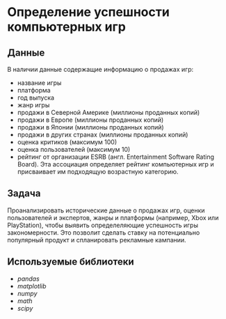 # Определение успешности компьютерных игр


## Данные

В наличии данные содержащие информацию о продажах игр:
- название игры
- платформа
- год выпуска
- жанр игры
- продажи в Северной Америке (миллионы проданных копий)
- продажи в Европе (миллионы проданных копий)
- продажи в Японии (миллионы проданных копий)
- продажи в других странах (миллионы проданных копий)
- оценка критиков (максимум 100)
- оценка пользователей (максимум 10)
- рейтинг от организации ESRB (англ. Entertainment Software Rating Board). Эта ассоциация определяет рейтинг компьютерных игр и присваивает им подходящую возрастную категорию.

## Задача

Проанализировать исторические данные о продажах игр, оценки пользователей и экспертов, жанры и платформы (например, Xbox или PlayStation), чтобы выявить определеляющие успешность игры закономерности. Это позволит сделать ставку на потенциально популярный продукт и спланировать рекламные кампании.

## Используемые библиотеки
- *pandas*
- *matplotlib*
- *numpy*
- *math*
- *scipy*
